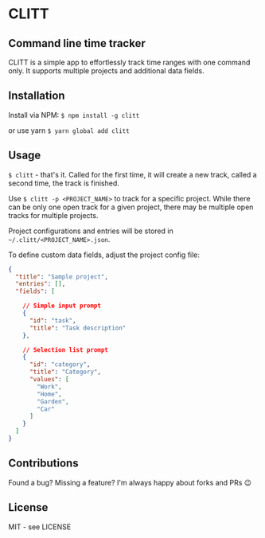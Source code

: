 # CLITT
## Command line time tracker

CLITT is a simple app to effortlessly track time ranges with one command only. It supports multiple projects and additional data fields.

## Installation

Install via NPM:
`$ npm install -g clitt`

or use yarn
`$ yarn global add clitt`

## Usage

`$ clitt` - that's it. Called for the first time, it will create a new track, called a second time, the track is finished.

Use `$ clitt -p <PROJECT_NAME>` to track for a specific project. While there can be only one open track for a given project, there may be multiple open tracks for multiple projects.

Project configurations and entries will be stored in `~/.clitt/<PROJECT_NAME>.json`.

To define custom data fields, adjust the project config file:

```json
{
  "title": "Sample project",
  "entries": [],
  "fields": [

    // Simple input prompt
    {
      "id": "task",
      "title": "Task description"
    },

    // Selection list prompt
    {
      "id": "category",
      "title": "Category",
      "values": [
        "Work",
        "Home",
        "Garden",
        "Car"
      ]
    }
  ]
}
```

## Contributions
Found a bug? Missing a feature? I'm always happy about forks and PRs 😉

## License

MIT - see LICENSE

